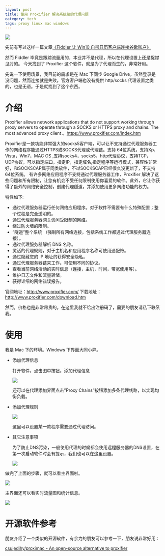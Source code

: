 ```yaml
---
layout: post
title: 使用 Proxifier 解决系统级的代理问题
category: tech
tags: proxy linux mac windows
---
```

![](https://cdn.kelu.org/blog/tags/proxy.jpg)

先前有写过这样一篇文章[《Fiddler 让 Win10 自带日历客户端连接谷歌账户》](/tech/2017/03/01/a-userful-tool-help-your-win10-calendar-connect-to-google-account.html)

然而 Fiddler 毕竟是跟踪流量用的，本业并不是代理，所以在代理设置上还是捉襟见肘的。 今天找到了 Proxifier 这个软件，就是为了代理而生的，非常好用。

先说一下使用场景，我目前的需求是在 Mac 下同步 Google Drive，虽然登录是没问题，然而连接就是失败，官方客户端也没有提供 http/socks 代理设置之类的，也是无语。于是就找到了这个东西。

# 介绍

>
Proxifier allows network applications that do not support working through proxy servers to operate through a SOCKS or HTTPS proxy and chains.
The most advanced proxy client 。https://www.proxifier.com/index.htm

>
Proxifier是一款功能非常强大的socks5客户端，可以让不支持通过代理服务器工作的网络程序能通过HTTPS或SOCKS代理或代理链。支持 64位系统，支持Xp，Vista，Win7，MAC OS ,支持socks4，socks5，http代理协议，支持TCP，UDP协议，可以指定端口，指定IP，指定域名,指定程序等运行模式，兼容性非常好，和SOCKSCAP属于同类软件，不过SOCKSCAP已经很久没更新了，不支持64位系统。 有许多网络应用程序不支持通过代理服务器工作，Proxifier 解决了这些问题和所有限制，让您有机会不受任何限制使用你喜爱的软件。此外，它让你获得了额外的网络安全控制，创建代理隧道，并添加使用更多网络功能的权力。 

特性如下:

* 通过代理服务器运行任何网络应用程序。对于软件不需要有什么特殊配置；整个过程是完全透明的。
* 通过代理服务器网关访问受限制的网络。
* 绕过防火墙的限制。
* ”隧道”整个系统 （强制所有网络连接，包括系统工作都通过代理服务器连接）。
* 通过代理服务器解析 DNS 名称。
* 灵活的代理规则，对于主机名和应用程序名称可使用通配符。
* 通过隐藏您的 IP 地址的获得安全隐私。
* 通过代理服务器链来工作，可使用不同的协议。
* 查看当前网络活动的实时信息（连接，主机，时间，带宽使用等）。
* 维护日志文件和流量转储。
* 获得详细的网络错误报告。

官网地址：<http://www.proxifier.com/>
下载地址：<http://www.proxifier.com/download.htm>     

然而，价格也是非常昂贵的。在这里我就不给出注册码了，需要的朋友请私下联系我。
        
# 使用

我是 Mac 下的环境。Windows 下界面大同小异。
        
* 添加代理信息

    打开软件，点击图中按钮，添加代理信息

    ![](https://cdn.kelu.org/blog/2017/07/2017-07-04-8.25.24.png)

    还可以在代理添加界面点击”Proxy Chains”按钮添加多条代理线路，以实现均衡负载。
    
* 添加代理规则

    ![](https://cdn.kelu.org/blog/2017/07/2017-07-04-10.41.37.png)

    这里可以设置某一款程序需要通过代理访问。

*  其它注意事项

    为了防止DNS污染，一般使用代理的时候都会使用远程服务器的DNS设置，在第一次启动软件时会有提示，我们也可以在这里设置。

    ![](https://cdn.kelu.org/blog/2017/07/2017-07-04-8-25-59.png)

做完了上面的步骤，就可以看主界面啦。 

![](https://cdn.kelu.org/blog/2017/07/2017-07-04-10.40.16.png)

主界面还可以看实时流量图和统计信息。

![](https://cdn.kelu.org/blog/2017/07/2017-07-04-10.40.37.png)
        
        
# 开源软件参考
        
朋友介绍了一个类似的开源软件，有余力的朋友可以参考一下，朋友说非常好用：
 
[csujedihy/proximac - An open-source alternative to proxifier](https://github.com/csujedihy/proximac)
